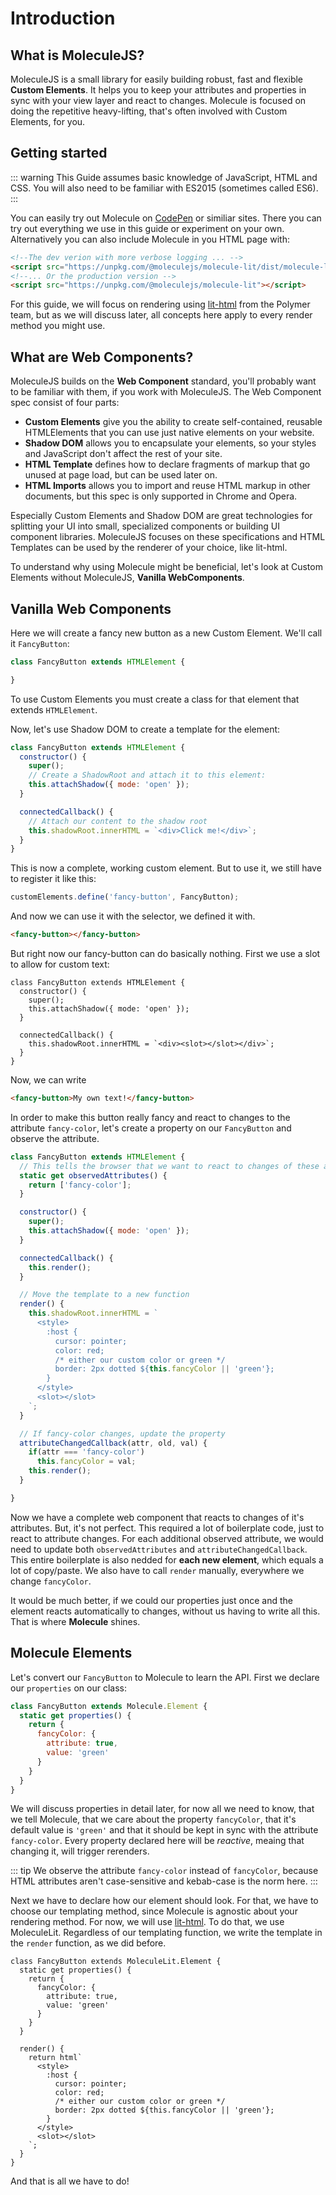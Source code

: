 # Introduction

## What is MoleculeJS?
MoleculeJS is a small library for easily building robust, fast and flexible **Custom Elements**. It helps you to keep your attributes and properties in sync with your view layer and react to changes. Molecule is focused on doing the repetitive heavy-lifting, that's often involved with Custom Elements, for you.

## Getting started
::: warning
This Guide assumes basic knowledge of JavaScript, HTML and CSS. You will also need to be familiar with ES2015 (sometimes called ES6).
:::

You can easily try out Molecule on [CodePen](https://codepen.io/DiiLord/pen/bMMKGJ) or similiar sites. There you can try out everything we use in this guide or experiment on your own. Alternatively you can also include Molecule in you HTML page with:
```html
<!--The dev verion with more verbose logging ... -->
<script src="https://unpkg.com/@moleculejs/molecule-lit/dist/molecule-lit.dev.js"></script>
<!--... Or the production version -->
<script src="https://unpkg.com/@moleculejs/molecule-lit"></script>
```
For this guide, we will focus on rendering using [lit-html](https://github.com/Polymer/lit-html) from the Polymer team, but as we will discuss later, all concepts here apply to every render method you might use.

## What are Web Components?
MoleculeJS builds on the **Web Component** standard, you'll probably want to be familiar with them, if you work with MoleculeJS.
The Web Component spec consist of four parts:
- **Custom Elements** give you the ability to create self-contained, reusable HTMLElements that you can use just native elements on your website.
- **Shadow DOM** allows you to encapsulate your elements, so your styles and JavaScript don't affect the rest of your site.
- **HTML Template** defines how to declare fragments of markup that go unused at page load, but can be used later on.
- **HTML Imports** allows you to import and reuse HTML markup in other documents, but this spec is only supported in Chrome and Opera.

Especially Custom Elements and Shadow DOM are great technologies for splitting your UI into small, specialized components or building UI component libraries. MoleculeJS focuses on these specifications and HTML Templates can be used by the renderer of your choice, like lit-html.

To understand why using Molecule might be beneficial, let's look at Custom Elements without MoleculeJS, **Vanilla WebComponents**.

## Vanilla Web Components
Here we will create a fancy new button as a new Custom Element. We'll call it `FancyButton`:
```js
class FancyButton extends HTMLElement {

}
```
To use Custom Elements you must create a class for that element that extends `HTMLElement`.

Now, let's use Shadow DOM to create a template for the element:
```js
class FancyButton extends HTMLElement {
  constructor() {
    super();
    // Create a ShadowRoot and attach it to this element:
    this.attachShadow({ mode: 'open' });
  }

  connectedCallback() {
    // Attach our content to the shadow root
    this.shadowRoot.innerHTML = `<div>Click me!</div>`;
  }
}
```
This is now a complete, working custom element. But to use it, we still have to register it like this:
```js
customElements.define('fancy-button', FancyButton);
```
And now we can use it with the selector, we defined it with.
```html
<fancy-button></fancy-button>
```

But right now our fancy-button can do basically nothing. First we use a slot to allow for custom text:
```js{8}
class FancyButton extends HTMLElement {
  constructor() {
    super();
    this.attachShadow({ mode: 'open' });
  }

  connectedCallback() {
    this.shadowRoot.innerHTML = `<div><slot></slot></div>`;
  }
}
```

Now, we can write
```html
<fancy-button>My own text!</fancy-button>
```

In order to make this button really fancy and react to changes to the attribute `fancy-color`, let's create a property on our `FancyButton` and observe the attribute.

```js
class FancyButton extends HTMLElement {
  // This tells the browser that we want to react to changes of these attributes.
  static get observedAttributes() {
    return ['fancy-color'];
  }

  constructor() {
    super();
    this.attachShadow({ mode: 'open' });
  }

  connectedCallback() {
    this.render();
  }

  // Move the template to a new function
  render() {
    this.shadowRoot.innerHTML = `
      <style>
        :host {
          cursor: pointer;
          color: red;
          /* either our custom color or green */
          border: 2px dotted ${this.fancyColor || 'green'};
        }
      </style>
      <slot></slot>
    `;
  }

  // If fancy-color changes, update the property
  attributeChangedCallback(attr, old, val) {
    if(attr === 'fancy-color')
      this.fancyColor = val;
    this.render();
  }

}
```

Now we have a complete web component that reacts to changes of it's attributes. But, it's not perfect. This required a lot of boilerplate code, just to react to attribute changes. For each additional observed attribute, we would need to update both `observedAttributes` and `attributeChangedCallback`. This entire boilerplate is also nedded for **each new element**, which equals a lot of copy/paste. We also have to call `render` manually, everywhere we change `fancyColor`.

It would be much better, if we could our properties just once and the element reacts automatically to changes, without us having to write all this. That is where **Molecule** shines.

## Molecule Elements
Let's convert our `FancyButton` to Molecule to learn the API. First we declare our `properties` on our class:
```js
class FancyButton extends Molecule.Element {
  static get properties() {
    return {
      fancyColor: {
        attribute: true,
        value: 'green'
      }
    }
  }
}
```
We will discuss properties in detail later, for now all we need to know, that we tell Molecule, that we care about the property `fancyColor`, that it's default value is `'green'` and that it should be kept in sync with the attribute `fancy-color`. Every property declared here will be *reactive*, meaing that changing it, will trigger rerenders.

::: tip
We observe the attribute `fancy-color` instead of `fancyColor`, because HTML attributes aren't case-sensitive and kebab-case is the norm here.
:::

Next we have to declare how our element should look. For that, we have to choose our templating method, since Molecule is agnostic about your rendering method. For now, we will use [lit-html](https://github.com/Polymer/lit-html). To do that, we use MoleculeLit. Regardless of our templating function, we write the template in the `render` function, as we did before.

```js{1,11-23}
class FancyButton extends MoleculeLit.Element {
  static get properties() {
    return {
      fancyColor: {
        attribute: true,
        value: 'green'
      }
    }
  }

  render() {
    return html`
      <style>
        :host {
          cursor: pointer;
          color: red;
          /* either our custom color or green */
          border: 2px dotted ${this.fancyColor || 'green'};
        }
      </style>
      <slot></slot>
    `;
  }
}
```
And that is all we have to do!
